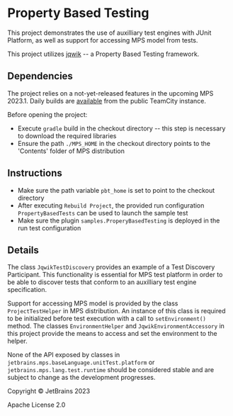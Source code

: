 # Property Based Testing

This project demonstrates the use of auxilliary test engines with JUnit Platform, as well as support for accessing MPS model from tests.

This project utilizes [jqwik](https://jqwik.net/) -- a Property Based Testing framework. 

## Dependencies

The project relies on a not-yet-released features in the upcoming MPS 2023.1. Daily builds are [available](https://teamcity.jetbrains.com/project/MPS_20231_Distribution) from the public TeamCity instance. 

 Before opening the project:
 - Execute `gradle` build in the checkout directory -- this step is necessary to download the required libraries 
 - Ensure the path `./MPS_HOME` in the checkout directory points to the 'Contents' folder of MPS distribution 

## Instructions

 - Make sure the path variable `pbt_home` is set to point to the checkout directory 
 - After executing `Rebuild Project`, the provided run configuration `PropertyBasedTests` can be used to launch the sample test
 - Make sure the plugin `samples.ProperyBasedTesting` is deployed in the run test configuration

## Details

The class `JqwikTestDiscovery` provides an example of a Test Discovery Participant. This functionality is essential for MPS test platform in order to be able to discover tests that conform to an auxilliary test engine specification.

Support for accessing MPS model is provided by the class `ProjectTestHelper` in MPS distribution. An instance of this class is required to be initialized before test execution with a call to `setEnvironment()` method. The classes `EnvironmentHelper` and `JqwikEnvironmentAccessory` in this project provide the means to access and set the environment to the helper.

None of the API exposed by classes in `jetbrains.mps.baseLanguage.unitTest.platform` or `jetbrains.mps.lang.test.runtime` should be considered stable and are subject to change as the development progresses. 

Copyright © JetBrains 2023

Apache License 2.0
